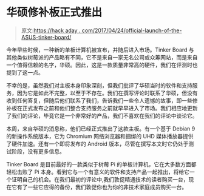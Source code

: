 # 华硕修补板正式推出

> 原文:[https://hack aday . com/2017/04/24/official-launch-of-the-ASUS-tinker-board/](https://hackaday.com/2017/04/24/official-launch-of-the-asus-tinker-board/)

今年早些时候，一种新的单板计算机被宣布，并随后进入市场。Tinker Board 与其他类似树莓派的产品略有不同，它不是来自一家无名公司或众筹网站，而是来自一个值得信赖的名字，华硕。因此，这是一款质量非常高的硬件，我们在评测时也提到了这一点。

不幸的是，虽然我们对主板本身印象深刻，但我们批评了华硕当时的软件和支持服务，因为它是如此不完整，以至于不存在。我们在撰写评论时联系了华硕，但没有收到任何答复，但随后他们联系了我们，告诉我们一些令人遗憾的故事，即一些修补板在正式发布之前和他们整合支持服务之前就早早进入了市场。我们相应地更新了我们的评论，毕竟它是一个非常好的产品，我们不喜欢在我们的评论中谈论它。

本周，来自华硕的消息称，他们已经正式推出了这款主板。有一个基于 Debian 9 的新操作系统版本，它为 Chromium 网络浏览器和捆绑的 UHD 媒体播放器提供了硬件加速。还有一个即将发布的 Android 版本，尽管在撰写本文时它仍处于测试阶段，没有更多信息。

Tinker Board 是目前最好的一款类似于树莓 Pi 的单板计算机，它在大多数方面都轻松击败了 Pi 本身。看到它与一个有意义的软件和支持产品一起推出，将给它一个证明自己的机会。在我们最初的评论中,我们敦促精通技术的读者购买一台，现在它有了一些它应得的备份，我们敦促你也为你的非技术家庭成员购买一台。